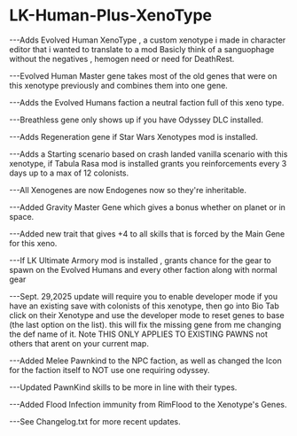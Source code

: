 # LK-Human-Plus-XenoType
---Adds Evolved Human XenoType , a custom xenotype i made in character editor that i wanted to translate to a mod Basicly think of a sanguophage without the negatives , hemogen need or need for DeathRest.  


---Evolved Human Master gene takes most of the old genes that were on this xenotype previously and combines them into one gene.

---Adds the Evolved Humans faction a neutral faction full of this xeno type.  

---Breathless gene only shows up if you have Odyssey DLC installed. 

---Adds Regeneration gene if Star Wars Xenotypes mod is installed.

---Adds a Starting scenario based on crash landed vanilla scenario with this xenotype, if Tabula Rasa mod is installed  grants you reinforcements every 3 days up to a max of 12 colonists.

---All Xenogenes are now Endogenes now so they're inheritable.

---Added Gravity Master Gene which gives a bonus whether on planet or in space.

---Added new trait that gives +4 to all skills that is forced by the Main Gene for this xeno.

---If LK Ultimate Armory mod is installed , grants chance for the gear to spawn on the Evolved Humans and every other faction along with normal gear 

---Sept. 29,2025 update will require you to enable developer mode if you have an existing save with colonists of this xenotype, then go into Bio Tab click on their Xenotype and use the developer mode to reset genes to base (the last option on the list). this will fix the missing gene from me changing the def name of it.
Note THIS ONLY APPLIES TO EXISTING PAWNS not others that arent on your current map.

---Added Melee Pawnkind to the NPC faction, as well as changed the Icon for the faction itself to NOT use one requiring odyssey.

---Updated PawnKind skills to be more in line with their types.

---Added Flood Infection immunity from RimFlood to the Xenotype's Genes.

---See Changelog.txt for more recent updates.
